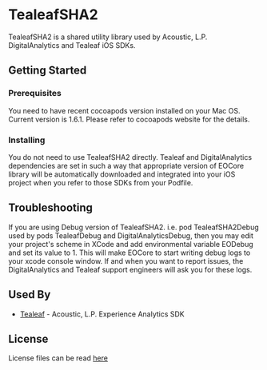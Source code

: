 # TealeafSHA2

TealeafSHA2 is a shared utility library used by Acoustic, L.P. DigitalAnalytics and Tealeaf iOS SDKs.


## Getting Started

### Prerequisites

You need to have recent cocoapods version installed on your Mac OS. Current version is 1.6.1. Please refer to cocoapods website for the details.

### Installing

You do not need to use TealeafSHA2 directly. Tealeaf and DigitalAnalytics dependencies are set in such a way that appropriate version of EOCore library will be automatically downloaded and integrated into your iOS project when you refer to those SDKs from your Podfile.

## Troubleshooting

If you are using Debug version of TealeafSHA2. i.e. pod TealeafSHA2Debug used by pods TealeafDebug and DigitalAnalyticsDebug, then you may edit your project's scheme in XCode and add environmental variable EODebug and set its value to 1. This will make EOCore to start writing debug logs to your xcode console window. If and when you want to report issues, the DigitalAnalytics and Tealeaf support engineers will ask you for these logs.


## Used By

* [Tealeaf](https://github.com/acoustic-analytics/Tealeaf) - Acoustic, L.P. Experience Analytics SDK


## License

License files can be read [here](https://github.com/acoustic-analytics/TealeafSHA2-iOS/tree/master/Licenses)

